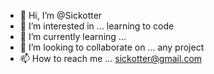 - 👋 Hi, I’m @Sickotter
- 👀 I’m interested in ... learning to code 
- 🌱 I’m currently learning ...
- 💞️ I’m looking to collaborate on ... any project 
- 📫 How to reach me ... sickotter@gmail.com

<!---
Sickotter/Sickotter is a ✨ special ✨ repository because its `README.md` (this file) appears on your GitHub profile.
You can click the Preview link to take a look at your changes.
--->

